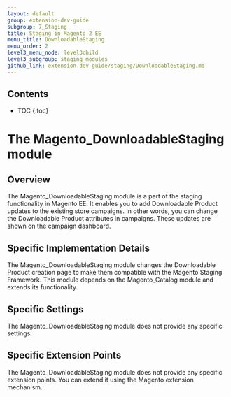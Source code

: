 ```yaml
---
layout: default
group: extension-dev-guide
subgroup: 7_Staging
title: Staging in Magento 2 EE
menu_title: DownloadableStaging
menu_order: 2
level3_menu_node: level3child
level3_subgroup: staging_modules
github_link: extension-dev-guide/staging/DownloadableStaging.md
---
```


<h2>Contents</h2>

* TOC
{:toc}

# The Magento_DownloadableStaging module

## Overview

The Magento_DownloadableStaging module is a part of the staging functionality in Magento EE. It enables you to add Downloadable Product updates to the existing store campaigns. In other words, you can change the Downloadable Product attributes in campaigns. These updates are shown on the campaign dashboard.

## Specific Implementation Details

The Magento_DownloadableStaging module changes the Downloadable Product creation page to make them compatible with the Magento Staging Framework. This module depends on the Magento_Catalog module and extends its functionality.

## Specific Settings

The Magento_DownloadableStaging module does not provide any specific settings.

## Specific Extension Points

The Magento_DownloadableStaging module does not provide any specific extension points. You can extend it using the Magento extension mechanism.